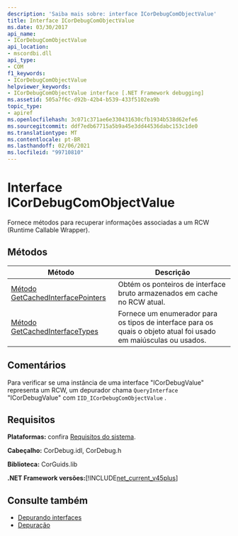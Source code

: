```yaml
---
description: 'Saiba mais sobre: interface ICorDebugComObjectValue'
title: Interface ICorDebugComObjectValue
ms.date: 03/30/2017
api_name:
- ICorDebugComObjectValue
api_location:
- mscordbi.dll
api_type:
- COM
f1_keywords:
- ICorDebugComObjectValue
helpviewer_keywords:
- ICorDebugComObjectValue interface [.NET Framework debugging]
ms.assetid: 505a7f6c-d92b-42b4-b539-433f5102ea9b
topic_type:
- apiref
ms.openlocfilehash: 3c071c371ae6e330431630cfb1934b538d62efe6
ms.sourcegitcommit: ddf7edb67715a5b9a45e3dd44536dabc153c1de0
ms.translationtype: MT
ms.contentlocale: pt-BR
ms.lasthandoff: 02/06/2021
ms.locfileid: "99710810"
---
```

# <a name="icordebugcomobjectvalue-interface"></a>Interface ICorDebugComObjectValue

Fornece métodos para recuperar informações associadas a um RCW (Runtime Callable Wrapper).  
  
## <a name="methods"></a>Métodos  
  
|Método|Descrição|  
|------------|-----------------|  
|[Método GetCachedInterfacePointers](icordebugcomobjectvalue-getcachedinterfacepointers-method.md)|Obtém os ponteiros de interface bruto armazenados em cache no RCW atual.|  
|[Método GetCachedInterfaceTypes](icordebugcomobjectvalue-getcachedinterfacetypes-method.md)|Fornece um enumerador para os tipos de interface para os quais o objeto atual foi usado em maiúsculas ou usados.|  
  
## <a name="remarks"></a>Comentários  

 Para verificar se uma instância de uma interface "ICorDebugValue" representa um RCW, um depurador chama `QueryInterface` "ICorDebugValue" com `IID_ICorDebugComObjectValue` .  
  
## <a name="requirements"></a>Requisitos  

 **Plataformas:** confira [Requisitos do sistema](../../get-started/system-requirements.md).  
  
 **Cabeçalho:** CorDebug.idl, CorDebug.h  
  
 **Biblioteca:** CorGuids.lib  
  
 **.NET Framework versões:**[!INCLUDE[net_current_v45plus](../../../../includes/net-current-v45plus-md.md)]  
  
## <a name="see-also"></a>Consulte também

- [Depurando interfaces](debugging-interfaces.md)
- [Depuração](index.md)
